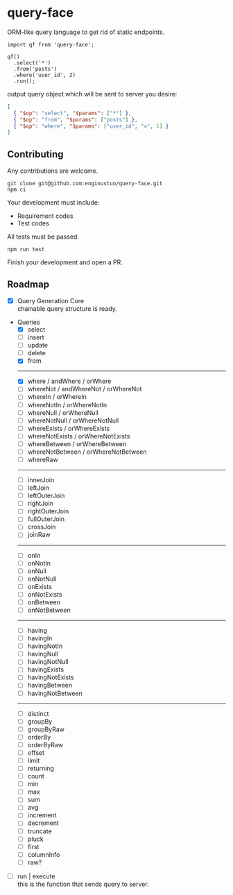 # query-face

ORM-like query language to get rid of static endpoints.

```
import qf from 'query-face';

qf()
  .select('*')
  .from('posts')
  .where('user_id', 2)
  .run();
```
output query object which will be sent to server you desire:
```json
[
  { "$op": "select", "$params": ["*"] },
  { "$op": "from", "$params": ["posts"] },
  { "$op": "where", "$params": ["user_id", "=", 1] }
]
```
## Contributing

Any contributions are welcome.

```
git clone git@github.com:enginustun/query-face.git
npm ci
```

Your development must include:

- Requirement codes
- Test codes

All tests must be passed.

```
npm run test
```

Finish your development and open a PR.

## Roadmap

- [x] Query Generation Core  
chainable query structure is ready.
- Queries
  - [x] select
  - [ ] insert
  - [ ] update
  - [ ] delete
  - [x] from
  -----------------------------------------------
  - [x] where / andWhere / orWhere
  - [ ] whereNot / andWhereNot / orWhereNot
  - [ ] whereIn / orWhereIn
  - [ ] whereNotIn / orWhereNotIn
  - [ ] whereNull / orWhereNull
  - [ ] whereNotNull / orWhereNotNull
  - [ ] whereExists / orWhereExists
  - [ ] whereNotExists / orWhereNotExists
  - [ ] whereBetween / orWhereBetween
  - [ ] whereNotBetween / orWhereNotBetween
  - [ ] whereRaw
  -----------------------------------------------
  - [ ] innerJoin
  - [ ] leftJoin
  - [ ] leftOuterJoin
  - [ ] rightJoin
  - [ ] rightOuterJoin
  - [ ] fullOuterJoin
  - [ ] crossJoin
  - [ ] joinRaw
  -----------------------------------------------
  - [ ] onIn
  - [ ] onNotIn
  - [ ] onNull
  - [ ] onNotNull
  - [ ] onExists
  - [ ] onNotExists
  - [ ] onBetween
  - [ ] onNotBetween
  -----------------------------------------------
  - [ ] having
  - [ ] havingIn
  - [ ] havingNotIn
  - [ ] havingNull
  - [ ] havingNotNull
  - [ ] havingExists
  - [ ] havingNotExists
  - [ ] havingBetween
  - [ ] havingNotBetween
  -----------------------------------------------
  - [ ] distinct
  - [ ] groupBy
  - [ ] groupByRaw
  - [ ] orderBy
  - [ ] orderByRaw
  - [ ] offset
  - [ ] limit
  - [ ] returning
  - [ ] count
  - [ ] min
  - [ ] max
  - [ ] sum
  - [ ] avg
  - [ ] increment
  - [ ] decrement
  - [ ] truncate
  - [ ] pluck
  - [ ] first
  - [ ] columnInfo
  - [ ] raw?
- [ ] run | execute  
  this is the function that sends query to server.